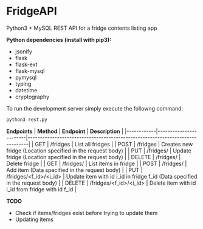 # FridgeAPI
Python3 + MySQL REST API for a fridge contents listing app

**Python dependencies (install with pip3):**
* jsonify
* flask
* flask-ext
* flask-mysql 
* pymysql
* typing
* datetime
* cryptography

To run the development server simply execute the followng command:
```bash
python3 rest.py
```

**Endpoints**
| **Method** | **Endpoint**           | **Description**                                                              |
|------------|------------------------|------------------------------------------------------------------------------|
| GET        | /fridges               | List all fridges                                                             |
| POST       | /fridges               | Creates new fridge (Location specified in the request body)                  |
| PUT        | /fridges/<id>          | Update fridge (Location specified in the request body)                       |
| DELETE     | /fridges/<id>          | Delete fridge                                                                |
| GET        | /fridges/<id>          | List items in fridge                                                         |
| POST       | /fridges/<id>          | Add item (Data specified in the request body)                                |
| PUT        | /fridges/<f_id>/<i_id> | Update item with id i_id in fridge f_id (Data specified in the request body) |
| DELETE     | /fridges/<f_id>/<i_id> | Delete item with id i_id from fridge with id f_id                            |

**TODO**
* Check if items/fridges exist before trying to update them
* Updating items
